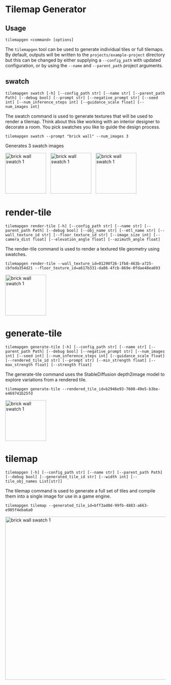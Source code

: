 # Tilemap Generator

## Usage
`tilemapgen <command> [options]`

The `tilemapgen` tool can be used to generate individual tiles or full tilemaps. By default, outputs will be written to the `projects/example-project` directory but this can be changed by either supplying a `--config_path` with updated configuration, or by using the `--name` and `--parent_path` project arguments.

## swatch
`tilemapgen swatch [-h] [--config_path str] [--name str] [--parent_path Path] [--debug bool] [--prompt str] [--negative_prompt str] [--seed int] [--num_inference_steps int] [--guidance_scale float] [--num_images int]`

The swatch command is used to generate textures that will be used to render a tilemap. Think about this like working with an interior designer to decorate a room. You pick swatches you like to guide the design process.


`tilemapgen swatch --prompt "brick wall" --num_images 3`

Generates 3 swatch images


<img src="projects/example-project/swatches/01290f26-1fb8-463b-a725-cbfeda354d21.png"
     alt="brick wall swatch 1"
     style="margin-right: 10px; width: 128px;" />
<img src="projects/example-project/swatches/0d2315ee-3854-44f3-80d4-1d64a38ee38d.png"
     alt="brick wall swatch 1"
     style="margin-right: 10px; width: 128px;" />
<img src="projects/example-project/swatches/6e44d09a-3400-41ca-8974-d7fc081f3f76.png"
     alt="brick wall swatch 1"
     style="margin-right: 10px; width: 128px;" />



# render-tile
`tilemapgen render-tile [-h] [--config_path str] [--name str] [--parent_path Path] [--debug bool] [--obj_name str] [--mtl_name str] [--wall_texture_id str] [--floor_texture_id str] [--image_size int] [--camera_dist float] [--elevation_angle float] [--azimuth_angle float]`

The render-tile command is used to render a textured tile geometry using swatches.

`tilemapgen render-tile --wall_texture_id=01290f26-1fb8-463b-a725-cbfeda354d21 --floor_texture_id=a617b331-da86-4fcb-869e-0fdae48ea693`

<img src="projects/example-project/rendered-tiles/b2946e93-7608-49e5-b3be-e469741b25fd.png"
     alt="brick wall swatch 1"
     style="margin-right: 10px; width: 128px;" />

# generate-tile
`tilemapgen generate-tile [-h] [--config_path str] [--name str] [--parent_path Path] [--debug bool] [--negative_prompt str] [--num_images int] [--seed int] [--num_inference_steps int] [--guidance_scale float] [--rendered_tile_id str] [--prompt str] [--min_strength float] [--max_strength float] [--strength float]`

The generate-tile command uses the StableDiffusion depth2image model to explore variations from a rendered tile.

`tilemapgen generate-tile --rendered_tile_id=b2946e93-7608-49e5-b3be-e469741b25fd`

<img src="projects/example-project/generated-tiles/bff3ad0d-99fb-4883-a663-e905f4eba6a0.png"
     alt="brick wall swatch 1"
     style="margin-right: 10px; width: 128px;" />

# tilemap
`tilemapgen [-h] [--config_path str] [--name str] [--parent_path Path] [--debug bool] [--generated_tile_id str] [--width int] [--tile_obj_names List[str]]`

The tilemap command is used to generate a full set of tiles and compile them into a single image for use in a game engine.


`tilemapgen tilemap --generated_tile_id=bff3ad0d-99fb-4883-a663-e905f4eba6a0`

<img src="projects/example-project/tilemaps/8e3d5fe8-bbab-4e80-913f-96515089ed5e.png"
     alt="brick wall swatch 1"
     style="margin-right: 10px; width: 512px;" />